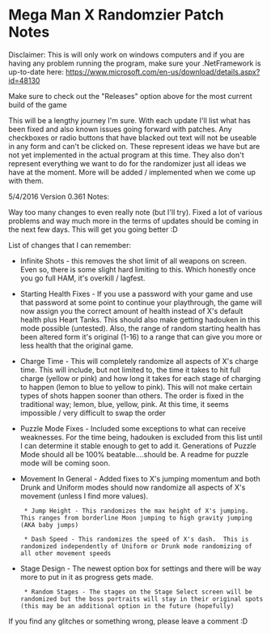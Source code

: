 # Mega Man X Randomzier Patch Notes

Disclaimer: This is will only work on windows computers and if you are having any problem running the program, make sure your
.NetFramework is up-to-date here: https://www.microsoft.com/en-us/download/details.aspx?id=48130

Make sure to check out the "Releases" option above for the most current build of the game


This will be a lengthy journey I'm sure.  With each update I'll list what has been fixed and also known issues going forward with patches.  Any checkboxes or radio buttons that have blacked out text will not be useable in any form and can't be clicked on.  These represent ideas we have but are not yet implemented in the actual program at this time.  They also don't represent everything we want to do for the randomizer just all ideas we have at the moment.  More will be added / implemented when we come up with them.


5/4/2016 Version 0.361 Notes:

Way too many changes to even really note (but I'll try). Fixed a lot of various problems and way much more in the terms of updates should be coming in the next few days. This will get you going better :D

List of changes that I can remember:
* Infinite Shots - this removes the shot limit of all weapons on screen.  Even so, there is some slight hard limiting to this.  Which honestly once you go full HAM, it's overkill / lagfest.

* Starting Health Fixes - If you use a password with your game and use that password at some point to continue your playthrough, the game will now assign you the correct amount of health instead of X's default health plus Heart Tanks.  This should also make getting hadouken in this mode possible (untested).  Also, the range of random starting health has been altered form it's original (1-16) to a range that can give you more or less health that the original game.


* Charge Time - This will completely randomize all aspects of X's charge time.  This will include, but not limited to, the time it takes to hit full charge (yellow or pink) and how long it takes for each stage of charging to happen (lemon to blue to yellow to pink).  This will not make certain types of shots happen sooner than others.  The order is fixed in the traditional way; lemon, blue, yellow, pink.  At this time, it seems impossible / very difficult to swap the order

* Puzzle Mode Fixes - Included some exceptions to what can receive weaknesses.  For the time being, hadouken is excluded from this list until I can determine it stable enough to get to add it.  Generations of Puzzle Mode should all be 100% beatable....should be.  A readme for puzzle mode will be coming soon.

* Movement In General - Added fixes to X's jumping momentum and both Drunk and Uniform modes should now randomize all aspects of X's movement (unless I find more values). 

       * Jump Height - This randomizes the max height of X's jumping.  This ranges from borderline Moon jumping to high gravity jumping (AKA baby jumps)

       * Dash Speed - This randomizes the speed of X's dash.  This is randomized independently of Uniform or Drunk mode randomizing of all other movement speeds

* Stage Design - The newest option box for settings and there will be way more to put in it as progress gets made.

       * Random Stages - The stages on the Stage Select screen will be randomized but the boss portraits will stay in their original spots (this may be an additional option in the future (hopefully)

If you find any glitches or something wrong, please leave a comment :D


